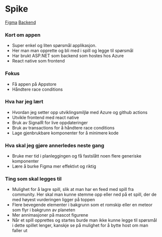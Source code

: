 # Spike

[Figma](https://www.figma.com/file/oBgpl8HkiowbkUFe6HchFL/Untitled?node-id=0%3A1&mode=dev)
[Backend](https://github.com/Amund-Fremming/Spike-backend)

### Kort om appen

- Super enkel og liten spørsmål applikasjon.
- Her man man opprette og bli med i spill og legge til spørsmål
- Har brukt ASP.NET som backend som hostes hos Azure
- React native som frontend

### Fokus

- Få appen på Appstore
- Håndtere race conditions

### Hva har jeg lært

- Hvordan jeg setter opp utviklingsmiljlø med Azure og github actions
- Utvikle frontend med react native
- Bruk av SignalR for live oppdateringer
- Bruk av transactions for å håndtere race conditions
- Lage gjenbrukbare komponenter for å minimere kode

### Hva skal jeg gjøre annerledes neste gang

- Bruke mer tid i planleggingen og få fastslått noen flere generiske komponenter
- Lære å burke Figma mer effektivt og riktig

### Ting som skal legges til

- Mulighet for å lagre spill, slik at man har en feed med spill fra community. Her skal man kunne stemme opp eller ned på et spill, der de med høyest vurderingen ligger på toppen
- Flere bevegende elementer i bakgrunn som et romskip eller en meteor som flyr i bakgrunn av planeten
- Mer annimasjoner på mascot figurene
- Når et spill opprettes og startes burde man ikke kunne legge til spørsmål i dette spillet lenger, kanskje se på mulighet for å bytte host om man faller ut
